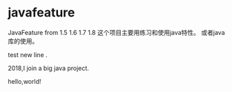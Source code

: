 javafeature
===========

JavaFeature from 1.5 1.6 1.7 1.8
这个项目主要用练习和使用java特性。
或者java库的使用。

test new line .
 

2018,I join a big java project. 

hello,world!
